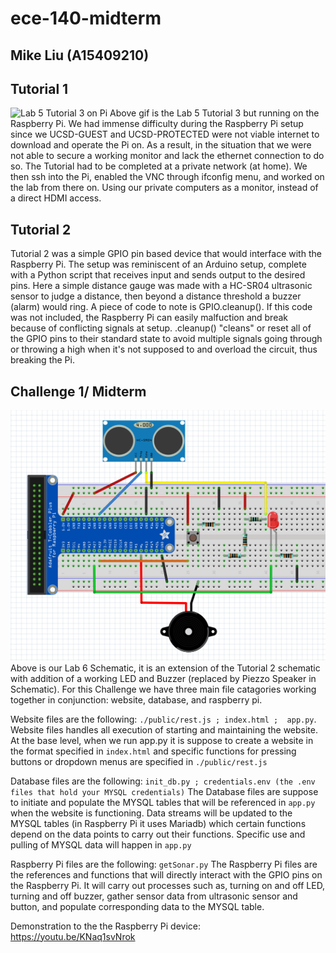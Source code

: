 # ece-140-midterm
## Mike Liu (A15409210)

## Tutorial 1
![Lab 5 Tutorial 3 on Pi](./public/media/Lab5Tutorial3.gif)
Above gif is the Lab 5 Tutorial 3 but running on the Raspberry Pi. We had immense difficulty during the Raspberry Pi setup since we UCSD-GUEST and UCSD-PROTECTED were not viable internet to download and operate the Pi on. As a result, in the situation that we were not able to secure a working monitor and lack the ethernet connection to do so. The Tutorial had to be completed at a private network (at home). We then ssh into the Pi, enabled the VNC through ifconfig menu, and worked on the lab from there on. Using our private computers as a monitor, instead of a direct HDMI access.

## Tutorial 2
Tutorial 2 was a simple GPIO pin based device that would interface with the Raspberry Pi. The setup was reminiscent of an Arduino setup, complete with a Python script that receives input and sends output to the desired pins. Here a simple distance gauge was made with a HC-SR04 ultrasonic sensor to judge a distance, then beyond a distance threshold a buzzer (alarm) would ring. A piece of code to note is GPIO.cleanup(). If this code was not included, the Raspberry Pi can easily malfuction and break because of conflicting signals at setup. .cleanup() "cleans" or reset all of the GPIO pins to their standard state to avoid multiple signals going through or throwing a high when it's not supposed to and overload the circuit, thus breaking the Pi.

## Challenge 1/ Midterm
![Lab 6 Schematic](./public/media/Lab_6_Schematic.png)
Above is our Lab 6 Schematic, it is an extension of the Tutorial 2 schematic with addition of a working LED and Buzzer (replaced by Piezzo Speaker in Schematic). For this Challenge we have three main file catagories working together in conjunction: website, database, and raspberry pi.

Website files are the following: ```./public/rest.js ; index.html ;  app.py```.
 Website files handles all execution of starting and maintaining the website. At the base level, when we run app.py it is suppose to create a website in the format specified in ```index.html``` and specific functions for pressing buttons or dropdown menus are specified in ```./public/rest.js```

Database files are the following: ```init_db.py ; credentials.env (the .env files that hold your MYSQL credentials)```
The Database files are suppose to initiate and populate the MYSQL tables that will be referenced in ```app.py``` when the website is functioning. Data streams will be updated to the MYSQL tables (in Raspberry Pi it uses Mariadb) which certain functions depend on the data points to carry out their functions. Specific use and pulling of MYSQL data will happen in ```app.py```

Raspberry Pi files are the following: ```getSonar.py```
The Raspberry Pi files are the references and functions that will directly interact with the GPIO pins on the Raspberry Pi. It will carry out processes such as, turning on and off LED, turning and off buzzer, gather sensor data from ultrasonic sensor and button, and populate corresponding data to the MYSQL table.

Demonstration to the the Raspberry Pi device:
https://youtu.be/KNaq1svNrok
